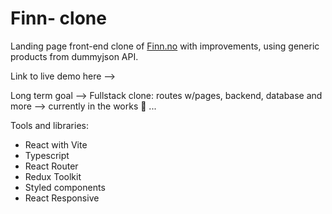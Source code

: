 # Finn- clone 

Landing page front-end clone of <a href = "https://www.finn.no">Finn.no</a> with improvements,
using generic products from dummyjson API.

Link to live demo here --> 

Long term goal --> Fullstack clone: routes w/pages, backend, database and more --> currently in the works 🔧 ...

Tools and libraries: 

- React with Vite
- Typescript
- React Router
- Redux Toolkit
- Styled components
- React Responsive 
